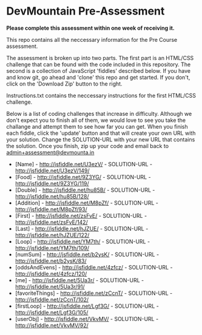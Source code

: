 DevMountain Pre-Assessment
=========

**Please complete this assessment within one week of receiving it.**

This repo contains all the neccessary information for the Pre Course assessment. 

The assessment is broken up into two parts. The first part is an HTML/CSS challenge that can be found with the code included in this repository. The second is a collection of JavaScript 'fiddles' described below. If you have and know git, go ahead and 'clone' this repo and get started. If you don't, click on the 'Download Zip' button to the right. 


Instructions.txt contains the neccessary instructions for the first HTML/CSS challenge. 

Below is a list of coding challenges that increase in difficulty. Although we don't expect you to finish all of them, we would love to see you take the challange and attempt them to see how far you can get.
When you finish each fiddle, click the 'update' button and that will create your own URL with your solution. Change the SOLUTION-URL with your new URL that contains the solution. Once you finish, zip up your code and email back to admin+assessment@devmounta.in

* [Name] - http://jsfiddle.net/U3ezV/ - SOLUTION-URL - http://jsfiddle.net/U3ezV/149/
* [Food] - http://jsfiddle.net/9Z3YG/ - SOLUTION-URL - http://jsfiddle.net/9Z3YG/119/
* [Double] - http://jsfiddle.net/hu85B/ - SOLUTION-URL - http://jsfiddle.net/hu85B/128/
* [Addition] - http://jsfiddle.net/M8pZf/ - SOLUTION-URL - http://jsfiddle.net/M8pZf/93/
* [First] - http://jsfiddle.net/zsFvE/ - SOLUTION-URL - http://jsfiddle.net/zsFvE/142/
* [Last] -  http://jsfiddle.net/hJZUE/ - SOLUTION-URL - http://jsfiddle.net/hJZUE/122/
* [Loop] - http://jsfiddle.net/YM7th/ - SOLUTION-URL - http://jsfiddle.net/YM7th/109/
* [numSum] - http://jsfiddle.net/b2ysK/ - SOLUTION-URL - http://jsfiddle.net/b2ysK/83/
* [oddsAndEvens] - http://jsfiddle.net/4zfcz/ - SOLUTION-URL - http://jsfiddle.net/4zfcz/120/
* [me] - http://jsfiddle.net/5Ua3r/ - SOLUTION-URL - http://jsfiddle.net/5Ua3r/91/
* [favoriteThings] - http://jsfiddle.net/zCcnT/ - SOLUTION-URL - http://jsfiddle.net/zCcnT/102/
* [firstLoop] - http://jsfiddle.net/Lgf3G/ - SOLUTION-URL - http://jsfiddle.net/Lgf3G/105/
* [userObj] - http://jsfiddle.net/VkvMV/ - SOLUTION-URL - http://jsfiddle.net/VkvMV/92/
